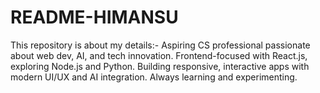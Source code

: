 # README-HIMANSU
This repository is about my details:- Aspiring CS professional passionate about web dev, AI, and tech innovation. Frontend-focused with React.js, exploring Node.js and Python. Building responsive, interactive apps with modern UI/UX and AI integration. Always learning and experimenting.
